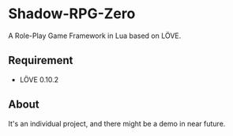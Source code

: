 # Shadow-RPG-Zero
A Role-Play Game Framework in Lua based on LÖVE.

## Requirement
* LÖVE 0.10.2

## About
It's an individual project, and there might be a demo in near future.
